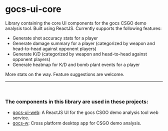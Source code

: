 # gocs-ui-core

Library containing the core UI components for the gocs CSGO demo analysis tool. Built using ReactJS.
Currently supports the following features:
 - Generate shot accuracy stats for a player
 - Generate damage summary for a player (categorized by weapon and head-to-head against opponent players)
 - Generate K/D (categorized by weapon and head-to-head against opponent players)
 - Generate heatmap for K/D and bomb plant events for a player

More stats on the way. Feature suggestions are welcome.
***

<br/>

### The components in this library are used in these projects:

 - [gocs-ui-web](https://github.com/AbhilashJN/gocs-ui-web):
 A ReactJS UI for the gocs CSGO demo analysis tool web service.
  - [gocs-w](https://github.com/AbhilashJN/gocs-w): Cross platform desktop app for CSGO demo analysis.



